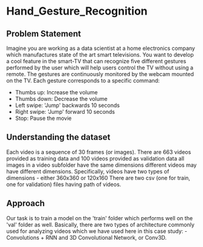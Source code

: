 # Hand_Gesture_Recognition
## Problem Statement<br>
Imagine you are working as a data scientist at a home electronics company which manufactures state of the art smart televisions. You want to develop a cool feature in the smart-TV that can recognize five different gestures performed by the user which will help users control the TV without using a remote.
The gestures are continuously monitored by the webcam mounted on the TV. Each gesture corresponds to a specific command:
- Thumbs up:  Increase the volume
- Thumbs down: Decrease the volume
-	Left swipe: 'Jump' backwards 10 seconds
-	Right swipe: 'Jump' forward 10 seconds  
-	Stop: Pause the movie

## Understanding the dataset<br>
Each video is a sequence of 30 frames (or images). There are 663 videos provided as training data and 100 videos provided as validation data all images in a video subfolder have the same dimensions different videos may have different dimensions. Specifically, videos have two types of dimensions - either 360x360 or 120x160 There are two csv (one for train, one for validation) files having path of videos. 
## Approach<br>
Our task is to train a model on the 'train' folder which performs well on the 'val' folder as well. Basically, there are two types of architecture commonly used for analyzing videos which we have used here in this case study: - Convolutions + RNN and 3D Convolutional Network, or Conv3D.

